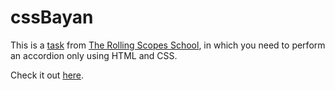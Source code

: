 # cssBayan

This is a [task](https://github.com/DrDiman/CSS-Bayan-task) from [The Rolling Scopes School](https://rs.school/), in which you need to perform an accordion only using HTML and CSS.

Check it out [here](https://pinkskyinyoureyes.github.io/cssBayan/cssBayan/index.html).